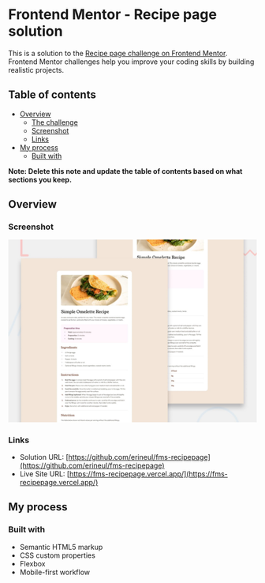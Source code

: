 # Frontend Mentor - Recipe page solution

This is a solution to the [Recipe page challenge on Frontend Mentor](https://www.frontendmentor.io/challenges/recipe-page-KiTsR8QQKm). Frontend Mentor challenges help you improve your coding skills by building realistic projects. 

## Table of contents

- [Overview](#overview)
  - [The challenge](#the-challenge)
  - [Screenshot](#screenshot)
  - [Links](#links)
- [My process](#my-process)
  - [Built with](#built-with)

**Note: Delete this note and update the table of contents based on what sections you keep.**

## Overview

### Screenshot

![](./design/desktop-preview.jpg)

### Links

- Solution URL: [https://github.com/erineul/fms-recipepage](https://github.com/erineul/fms-recipepage)
- Live Site URL: [https://fms-recipepage.vercel.app/](https://fms-recipepage.vercel.app/)

## My process

### Built with

- Semantic HTML5 markup
- CSS custom properties
- Flexbox
- Mobile-first workflow
